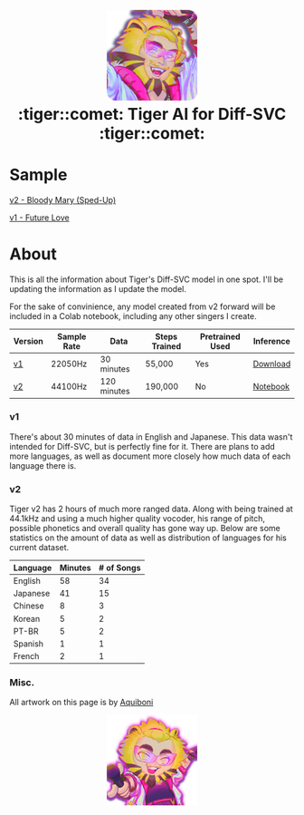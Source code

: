 <h1 align="center">
  <br>
  <img src="https://github.com/neutrogic/tiger_diff-svc/blob/main/src/ico1.png" width=160>
  <br>
  :tiger::comet: Tiger AI for Diff-SVC :tiger::comet:
  <br>
</h1>

# Sample

[v2 - Bloody Mary (Sped-Up)](https://soundcloud.com/giraffe-kun/tiger-diff-svc-v2-441khz-model-bloody-mary-sped-up)

[v1 - Future Love](https://soundcloud.com/giraffe-kun/future-love-lady-gaga-tiger-diff-svc)

# About

This is all the information about Tiger's Diff-SVC model in one spot. I'll be updating the information as I update the model.

For the sake of convinience, any model created from v2 forward will be included in a Colab notebook, including any other singers I create.

| Version | Sample Rate | Data | Steps Trained | Pretrained Used | Inference |
| --- | --- | --- | --- | --- | --- |
| [v1](#v1) | 22050Hz | 30 minutes | 55,000 | Yes | [Download](https://github.com/neutrogic/tiger_diff-svc/releases/tag/models) |
| [v2](#v2) | 44100Hz | 120 minutes | 190,000 | No | [Notebook](https://colab.research.google.com/drive/1LhBhCscY7ukpihpkQW7FzV-PXXXKQ69t?usp=sharing) |

### v1
 
There's about 30 minutes of data in English and Japanese. This data wasn't intended for Diff-SVC, but is perfectly fine for it. There are plans to add more languages, as well as document more closely how much data of each language there is.

### v2

Tiger v2 has 2 hours of much more ranged data. Along with being trained at 44.1kHz and using a much higher quality vocoder, his range of pitch, possible phonetics and overall quality has gone way up. Below are some statistics on the amount of data as well as distribution of languages for his current dataset.

| Language | Minutes | # of Songs |
| --- | --- | --- |
| English | 58 | 34 |
| Japanese | 41 | 15 |
| Chinese | 8 | 3 |
| Korean | 5 | 2 |
| PT-BR | 5 | 2 |
| Spanish | 1 | 1 |
| French | 2 | 1 |


### Misc.

All artwork on this page is by [Aquiboni](https://boxerbun.fun/)

<p align="center">
  <img src="https://github.com/neutrogic/tiger_diff-svc/blob/main/src/ico2.png" width=160>
</p>
